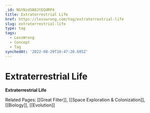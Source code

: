 ```yaml
---
_id: NGtNzdS88JtEQdRP4
title: Extraterrestrial Life
href: https://lesswrong.com/tag/extraterrestrial-life
slug: extraterrestrial-life
type: tag
tags:
  - LessWrong
  - Concept
  - Tag
synchedAt: '2022-08-29T10:47:20.605Z'
---
```

# Extraterrestrial Life

**Extraterrestrial Life**

Related Pages: [[Great Filter]], [[Space Exploration & Colonization]], [[Biology]], [[Evolution]]